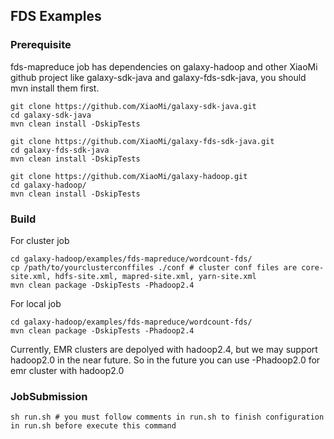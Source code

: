 FDS Examples
---
### Prerequisite
fds-mapreduce job has dependencies on galaxy-hadoop and other XiaoMi github project like galaxy-sdk-java and galaxy-fds-sdk-java, you should mvn install them first.
```
git clone https://github.com/XiaoMi/galaxy-sdk-java.git  
cd galaxy-sdk-java  
mvn clean install -DskipTests

git clone https://github.com/XiaoMi/galaxy-fds-sdk-java.git
cd galaxy-fds-sdk-java
mvn clean install -DskipTests

git clone https://github.com/XiaoMi/galaxy-hadoop.git
cd galaxy-hadoop/
mvn clean install -DskipTests
```

### Build
For cluster job
```
cd galaxy-hadoop/examples/fds-mapreduce/wordcount-fds/
cp /path/to/yourclusterconffiles ./conf # cluster conf files are core-site.xml, hdfs-site.xml, mapred-site.xml, yarn-site.xml
mvn clean package -DskipTests -Phadoop2.4
```
For local job
```
cd galaxy-hadoop/examples/fds-mapreduce/wordcount-fds/
mvn clean package -DskipTests -Phadoop2.4
```
Currently, EMR clusters are depolyed with hadoop2.4, but we may support hadoop2.0 in the near future.
So in the future you can use -Phadoop2.0 for emr cluster with hadoop2.0

### JobSubmission
```
sh run.sh # you must follow comments in run.sh to finish configuration in run.sh before execute this command

```